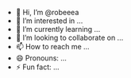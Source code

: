 - 👋 Hi, I’m @robeeea
- 👀 I’m interested in ...
- 🌱 I’m currently learning ...
- 💞️ I’m looking to collaborate on ...
- 📫 How to reach me ...
- 😄 Pronouns: ...
- ⚡ Fun fact: ...

<!---
robeeea/robeeea is a ✨ special ✨ repository because its `README.md` (this file) appears on your GitHub profile.
You can click the Preview link to take a look at your changes.
--->
